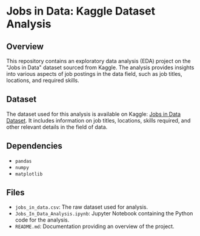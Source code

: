 # Jobs in Data: Kaggle Dataset Analysis

## Overview

This repository contains an exploratory data analysis (EDA) project on the "Jobs in Data" dataset sourced from Kaggle. The analysis provides insights into various aspects of job postings in the data field, such as job titles, locations, and required skills.

## Dataset

The dataset used for this analysis is available on Kaggle: [Jobs in Data Dataset](#). It includes information on job titles, locations, skills required, and other relevant details in the field of data.

## Dependencies

- `pandas`
- `numpy`
- `matplotlib`

## Files

- `jobs_in_data.csv`: The raw dataset used for analysis.
- `Jobs_In_Data_Analysis.ipynb`: Jupyter Notebook containing the Python code for the analysis.
- `README.md`: Documentation providing an overview of the project.
